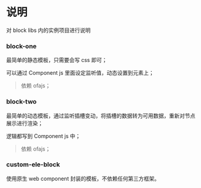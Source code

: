# 说明

对 block libs 内的实例项目进行说明

### block-one

最简单的静态模板，只需要会写 css 即可；

可以通过 Component js 里面设定监听值，动态设置到元素上；

> 依赖 ofajs；

### block-two

最简单的动态模板，通过监听插槽变动，将插槽的数据转为可用数据，重新对节点展示进行渲染；

逻辑都写到 Component js 中；

> 依赖 ofajs；

### custom-ele-block

使用原生 web component 封装的模板，不依赖任何第三方框架。
